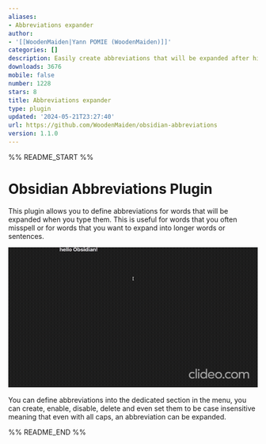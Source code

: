 ```yaml
---
aliases:
- Abbreviations expander
author:
- '[[WoodenMaiden|Yann POMIE (WoodenMaiden)]]'
categories: []
description: Easily create abbreviations that will be expanded after hitting `Space`.
downloads: 3676
mobile: false
number: 1228
stars: 8
title: Abbreviations expander
type: plugin
updated: '2024-05-21T23:27:40'
url: https://github.com/WoodenMaiden/obsidian-abbreviations
version: 1.1.0
---
```


%% README_START %%

# Obsidian Abbreviations Plugin

This plugin allows you to define abbreviations for words that will be expanded when you type them. This is useful for words that you often misspell or for words that you want to expand into longer words or sentences.

![demo](https://raw.githubusercontent.com/WoodenMaiden/obsidian-abbreviations/HEAD/img/demo.gif)

You can define abbreviations into the dedicated section in the menu, you can create, enable, disable, delete and even set them to be case insensitive meaning that even with all caps, an abbreviation can be expanded.
 


%% README_END %%